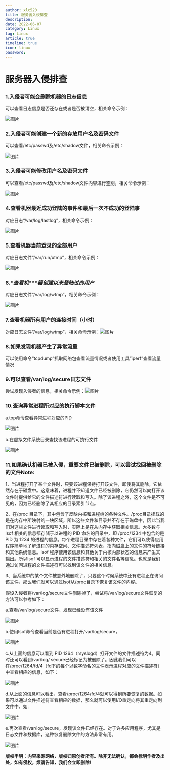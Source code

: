 ```yaml
---
author: xlc520
title: 服务器入侵排查
description: 
date: 2022-06-07
category: Linux
tag: Linux
article: true
timeline: true
icon: linux
password: 
---
```


# 服务器入侵排查

### 1.**入侵者可能会删除机器的日志信息**

可以查看日志信息是否还存在或者是否被清空，相关命令示例：

![图片](http://alist.ciberviler.top/d/ecloud180/images/blogImage/640-165357407084712.png)

### 2.**入侵者可能创建一个新的存放用户名及密码文件**

可以查看/etc/passwd及/etc/shadow文件，相关命令示例：

![图片](http://alist.ciberviler.top/d/ecloud180/images/blogImage/640-16535740708461.png)

### 3.**入侵者可能修改用户名及密码文件**

可以查看/etc/passwd及/etc/shadow文件内容进行鉴别，相关命令示例：

![图片](http://alist.ciberviler.top/d/ecloud180/images/blogImage/640-16535740708462.png)

### 4.**查看机器最近成功登陆的事件和最后一次不成功的登陆事**

对应日志“/var/log/lastlog”，相关命令示例：

![图片](http://alist.ciberviler.top/d/ecloud180/images/blogImage/640-16535740708473.png)

### 5.**查看机器当前登录的全部用户**

对应日志文件“/var/run/utmp”，相关命令示例：

![图片](http://alist.ciberviler.top/d/ecloud180/images/blogImage/640-16535740708474.png)

### 6.**查看机\**\**器创建以来登陆过的用户**

对应日志文件“/var/log/wtmp”，相关命令示例：

![图片](http://alist.ciberviler.top/d/ecloud180/images/blogImage/640-16535740708475.png)

### 7.**查看机器所有用户的连接时间（小时）**

对应日志文件“/var/log/wtmp”，相关命令示例：![图片](http://alist.ciberviler.top/d/ecloud180/images/blogImage/640-16535740708476.png)

### 8.**如果发现机器产生了异常流量**

可以使用命令“tcpdump”抓取网络包查看流量情况或者使用工具”iperf”查看流量情况

### 9.**可以查看/var/log/secure日志文件**

尝试发现入侵者的信息，相关命令示例：![图片](http://alist.ciberviler.top/d/ecloud180/images/blogImage/640-16535740708477.png)

### 10.查询异常进程所对应的执行脚本文件

a.top命令查看异常进程对应的PID

![图片](http://alist.ciberviler.top/d/ecloud180/images/blogImage/640-16535740708478.jpeg)

b.在虚拟文件系统目录查找该进程的可执行文件

![图片](http://alist.ciberviler.top/d/ecloud180/images/blogImage/640-16535740708479.png)

### 11.如果确认机器已被入侵，重要文件已被删除，可以尝试找回被删除的文件Note:

1、当进程打开了某个文件时，只要该进程保持打开该文件，即使将其删除，它依然存在于磁盘中。这意味着，进程并不知道文件已经被删除，它仍然可以向打开该文件时提供给它的文件描述符进行读取和写入。除了该进程之外，这个文件是不可见的，因为已经删除了其相应的目录索引节点。

2、在/proc 目录下，其中包含了反映内核和进程树的各种文件。/proc目录挂载的是在内存中所映射的一块区域，所以这些文件和目录并不存在于磁盘中，因此当我们对这些文件进行读取和写入时，实际上是在从内存中获取相关信息。大多数与 lsof 相关的信息都存储于以进程的 PID 命名的目录中，即 /proc/1234 中包含的是 PID 为 1234 的进程的信息。每个进程目录中存在着各种文件，它们可以使得应用程序简单地了解进程的内存空间、文件描述符列表、指向磁盘上的文件的符号链接和其他系统信息。lsof 程序使用该信息和其他关于内核内部状态的信息来产生其输出。所以lsof 可以显示进程的文件描述符和相关的文件名等信息。也就是我们通过访问进程的文件描述符可以找到该文件的相关信息。

3、当系统中的某个文件被意外地删除了，只要这个时候系统中还有进程正在访问该文件，那么我们就可以通过lsof从/proc目录下恢复该文件的内容。

假设入侵者将/var/log/secure文件删除掉了，尝试将/var/log/secure文件恢复的方法可以参考如下：

a.查看/var/log/secure文件，发现已经没有该文件

![图片](http://alist.ciberviler.top/d/ecloud180/images/blogImage/640-165357407084710.png)

b.使用lsof命令查看当前是否有进程打开/var/log/secure，

![图片](http://alist.ciberviler.top/d/ecloud180/images/blogImage/640-165357407084711.png)

c.从上面的信息可以看到 PID 1264（rsyslogd）打开文件的文件描述符为4。同时还可以看到/var/log/ secure已经标记为被删除了。因此我们可以在/proc/1264/fd/4（fd下的每个以数字命名的文件表示进程对应的文件描述符）中查看相应的信息，如下：

![图片](http://alist.ciberviler.top/d/ecloud180/images/blogImage/640-165357407084812.jpeg)

d.从上面的信息可以看出，查看/proc/1264/fd/4就可以得到所要恢复的数据。如果可以通过文件描述符查看相应的数据，那么就可以使用I/O重定向将其重定向到文件中，如:

![图片](http://alist.ciberviler.top/d/ecloud180/images/blogImage/640-165357407084813.png)

e.再次查看/var/log/secure，发现该文件已经存在。对于许多应用程序，尤其是日志文件和数据库，这种恢复删除文件的方法非常有用。

![图片](http://alist.ciberviler.top/d/ecloud180/images/blogImage/640-165357407084814.jpeg)



**版权申明：内容来源网络，版权归原创者所有。除非无法确认，都会标明作者及出处，如有侵权，烦请告知，我们会立即删除!**